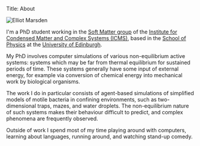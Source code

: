Title: About

![Elliot Marsden](/images/ejm_small.jpg)

I'm a PhD student working in the [Soft Matter group](http://www2.ph.ed.ac.uk/cmatter/soft.html) of the [Institute for Condensed Matter and Complex Systems (ICMS)](http://www2.ph.ed.ac.uk/cmatter), based in the [School of Physics](http://www.ph.ed.ac.uk) at the [University of Edinburgh](http://www.ed.ac.uk/home).

My PhD involves computer simulations of various non-equilibrium active systems: systems which may be far from thermal equilibrium for sustained periods of time. These systems generally have some input of external energy, for example via conversion of chemical energy into mechanical work by biological organisms.

The work I do in particular consists of agent-based simulations of simplified models of motile bacteria in confining environments, such as two-dimensional traps, mazes, and water droplets. The non-equilibrium nature of such systems makes their behaviour difficult to predict, and complex phenomena are frequently observed.

Outside of work I spend most of my time playing around with computers, learning about languages, running around, and watching stand-up comedy.
